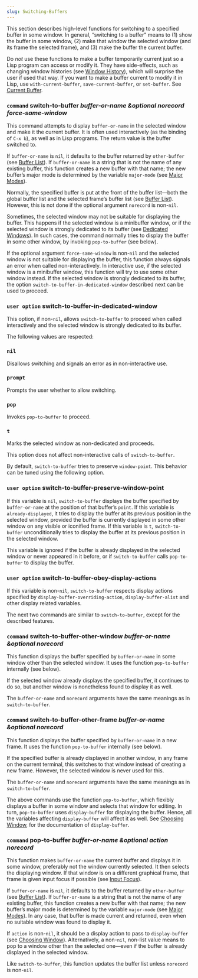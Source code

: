 ```yaml
---
slug: Switching-Buffers
---
```


This section describes high-level functions for switching to a specified buffer in some window. In general, “switching to a buffer" means to (1) show the buffer in some window, (2) make that window the selected window (and its frame the selected frame), and (3) make the buffer the current buffer.

Do *not* use these functions to make a buffer temporarily current just so a Lisp program can access or modify it. They have side-effects, such as changing window histories (see [Window History](/docs/elisp/Window-History)), which will surprise the user if used that way. If you want to make a buffer current to modify it in Lisp, use `with-current-buffer`, `save-current-buffer`, or `set-buffer`. See [Current Buffer](/docs/elisp/Current-Buffer).

### <span className="tag command">`command`</span> **switch-to-buffer** *buffer-or-name \&optional norecord force-same-window*

This command attempts to display `buffer-or-name` in the selected window and make it the current buffer. It is often used interactively (as the binding of `C-x b`), as well as in Lisp programs. The return value is the buffer switched to.

If `buffer-or-name` is `nil`, it defaults to the buffer returned by `other-buffer` (see [Buffer List](/docs/elisp/Buffer-List)). If `buffer-or-name` is a string that is not the name of any existing buffer, this function creates a new buffer with that name; the new buffer’s major mode is determined by the variable `major-mode` (see [Major Modes](/docs/elisp/Major-Modes)).

Normally, the specified buffer is put at the front of the buffer list—both the global buffer list and the selected frame’s buffer list (see [Buffer List](/docs/elisp/Buffer-List)). However, this is not done if the optional argument `norecord` is non-`nil`.

Sometimes, the selected window may not be suitable for displaying the buffer. This happens if the selected window is a minibuffer window, or if the selected window is strongly dedicated to its buffer (see [Dedicated Windows](/docs/elisp/Dedicated-Windows)). In such cases, the command normally tries to display the buffer in some other window, by invoking `pop-to-buffer` (see below).

If the optional argument `force-same-window` is non-`nil` and the selected window is not suitable for displaying the buffer, this function always signals an error when called non-interactively. In interactive use, if the selected window is a minibuffer window, this function will try to use some other window instead. If the selected window is strongly dedicated to its buffer, the option `switch-to-buffer-in-dedicated-window` described next can be used to proceed.

### <span className="tag useroption">`user option`</span> **switch-to-buffer-in-dedicated-window**

This option, if non-`nil`, allows `switch-to-buffer` to proceed when called interactively and the selected window is strongly dedicated to its buffer.

The following values are respected:

### `nil`

Disallows switching and signals an error as in non-interactive use.

### `prompt`

Prompts the user whether to allow switching.

### `pop`

Invokes `pop-to-buffer` to proceed.

### `t`

Marks the selected window as non-dedicated and proceeds.

This option does not affect non-interactive calls of `switch-to-buffer`.

By default, `switch-to-buffer` tries to preserve `window-point`. This behavior can be tuned using the following option.

### <span className="tag useroption">`user option`</span> **switch-to-buffer-preserve-window-point**

If this variable is `nil`, `switch-to-buffer` displays the buffer specified by `buffer-or-name` at the position of that buffer’s `point`. If this variable is `already-displayed`, it tries to display the buffer at its previous position in the selected window, provided the buffer is currently displayed in some other window on any visible or iconified frame. If this variable is `t`, `switch-to-buffer` unconditionally tries to display the buffer at its previous position in the selected window.

This variable is ignored if the buffer is already displayed in the selected window or never appeared in it before, or if `switch-to-buffer` calls `pop-to-buffer` to display the buffer.

### <span className="tag useroption">`user option`</span> **switch-to-buffer-obey-display-actions**

If this variable is non-`nil`, `switch-to-buffer` respects display actions specified by `display-buffer-overriding-action`, `display-buffer-alist` and other display related variables.

The next two commands are similar to `switch-to-buffer`, except for the described features.

### <span className="tag command">`command`</span> **switch-to-buffer-other-window** *buffer-or-name \&optional norecord*

This function displays the buffer specified by `buffer-or-name` in some window other than the selected window. It uses the function `pop-to-buffer` internally (see below).

If the selected window already displays the specified buffer, it continues to do so, but another window is nonetheless found to display it as well.

The `buffer-or-name` and `norecord` arguments have the same meanings as in `switch-to-buffer`.

### <span className="tag command">`command`</span> **switch-to-buffer-other-frame** *buffer-or-name \&optional norecord*

This function displays the buffer specified by `buffer-or-name` in a new frame. It uses the function `pop-to-buffer` internally (see below).

If the specified buffer is already displayed in another window, in any frame on the current terminal, this switches to that window instead of creating a new frame. However, the selected window is never used for this.

The `buffer-or-name` and `norecord` arguments have the same meanings as in `switch-to-buffer`.

The above commands use the function `pop-to-buffer`, which flexibly displays a buffer in some window and selects that window for editing. In turn, `pop-to-buffer` uses `display-buffer` for displaying the buffer. Hence, all the variables affecting `display-buffer` will affect it as well. See [Choosing Window](/docs/elisp/Choosing-Window), for the documentation of `display-buffer`.

### <span className="tag command">`command`</span> **pop-to-buffer** *buffer-or-name \&optional action norecord*

This function makes `buffer-or-name` the current buffer and displays it in some window, preferably not the window currently selected. It then selects the displaying window. If that window is on a different graphical frame, that frame is given input focus if possible (see [Input Focus](/docs/elisp/Input-Focus)).

If `buffer-or-name` is `nil`, it defaults to the buffer returned by `other-buffer` (see [Buffer List](/docs/elisp/Buffer-List)). If `buffer-or-name` is a string that is not the name of any existing buffer, this function creates a new buffer with that name; the new buffer’s major mode is determined by the variable `major-mode` (see [Major Modes](/docs/elisp/Major-Modes)). In any case, that buffer is made current and returned, even when no suitable window was found to display it.

If `action` is non-`nil`, it should be a display action to pass to `display-buffer` (see [Choosing Window](/docs/elisp/Choosing-Window)). Alternatively, a non-`nil`, non-list value means to pop to a window other than the selected one—even if the buffer is already displayed in the selected window.

Like `switch-to-buffer`, this function updates the buffer list unless `norecord` is non-`nil`.
